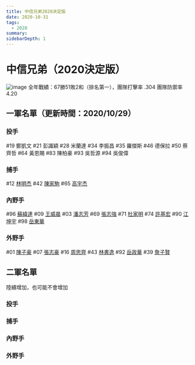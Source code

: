 ```yaml
---
title: 中信兄弟2020決定版
date: 2020-10-31
tags:
  - 2020
summary: 
sidebarDepth: 1
---
```

# 中信兄弟（2020決定版）
![image](https://i.imgur.com/rkRikzh.jpg)
全年戰績：67勝51敗2和（排名第一），團隊打擊率 .304 團隊防禦率 4.20

## 一軍名單（更新時間：2020/10/29）
### 投手
#19 鄭凱文
#21 彭識穎
#28 米蘭達
#34 李振昌
#35 羅傑斯
#46 德保拉
#50 蔡齊哲
#64 黃恩賜
#83 陳柏豪
#93 吳哲源
#94 吳俊偉

### 捕手
#12 [林明杰](林明杰.md)
#42 [陳家駒](陳家駒.md)
#65 [高宇杰](高宇杰.md)

### 內野手
#96 [蘇緯達](蘇緯達.md)
#09 [王威晨](王威晨.md)
#03 [潘志芳](潘志芳.md)
#69 [張志強](張志強.md)
#71 [杜家明](杜家明.md)
#74 [許基宏](許基宏.md)
#90 [江坤宇](江坤宇.md)
#98 [岳東華](岳東華.md)
### 外野手
#01 [陳子豪](陳子豪.md)
#07 [張志豪](張志豪.md)
#16 [周思齊](周思齊.md)
#43 [林書逸](林書逸.md)
#92 [岳政華](岳政華.md)
#39 [詹子賢](詹子賢.md)

## 二軍名單
陸續增加，也可能不會增加
### 投手
### 捕手
### 內野手
### 外野手